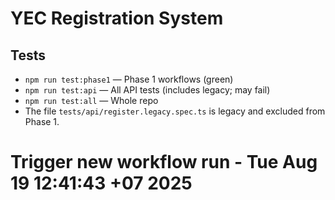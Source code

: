 # YEC Registration System

## Tests

- `npm run test:phase1` — Phase 1 workflows (green)
- `npm run test:api` — All API tests (includes legacy; may fail)
- `npm run test:all` — Whole repo
- The file `tests/api/register.legacy.spec.ts` is legacy and excluded from Phase 1.

# Trigger new workflow run - Tue Aug 19 12:41:43 +07 2025

